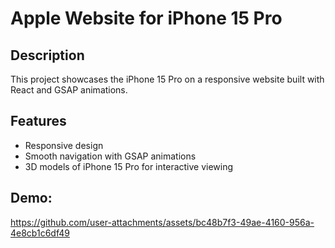 # Apple Website for iPhone 15 Pro

## Description

This project showcases the iPhone 15 Pro on a responsive website built with React and GSAP animations.

## Features
- Responsive design
- Smooth navigation with GSAP animations
- 3D models of iPhone 15 Pro for interactive viewing

## Demo:
https://github.com/user-attachments/assets/bc48b7f3-49ae-4160-956a-4e8cb1c6df49



